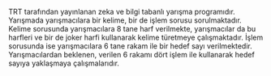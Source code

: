 TRT tarafından yayınlanan zeka ve bilgi tabanlı yarışma programıdır. Yarışmada yarışmacılara bir kelime, bir de işlem sorusu sorulmaktadır. Kelime sorusunda yarışmacılara 8 tane harf verilmekte, yarışmacılar da bu harfleri ve bir de joker harfi kullanarak kelime türetmeye çalışmaktadır.
İşlem sorusunda ise yarışmacılara 6 tane rakam ile bir hedef sayı verilmektedir. Yarışmacılardan beklenen, verilen 6 rakamı dört işlem ile kullanarak hedef sayıya yaklaşmaya çalışmalarıdır.
